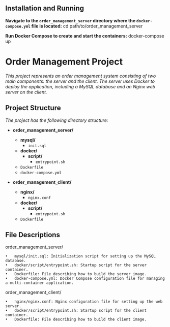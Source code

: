 ## Installation and Running

**Navigate to the `order_management_server` directory where the `docker-compose.yml` file is located:**
cd path/to/order_management_server

**Run Docker Compose to create and start the containers:**
docker-compose up

# Order Management Project
*This project represents an order management system consisting of two main components: the server and the client. The server uses Docker to deploy the application, including a MySQL database and an Nginx web server on the client.*

## Project Structure

*The project has the following directory structure:*

- **order_management_server/**
  - **mysql/**
    - `init.sql`
  - **docker/**
    - **script/**
      - `entrypoint.sh`
  - `Dockerfile`
  - `docker-compose.yml`

- **order_management_client/**
  - **nginx/**
    - `nginx.conf`
  - **docker/**
    - **script/**
      - `entrypoint.sh`
  - `Dockerfile`


## File Descriptions

order_management_server/

	•	mysql/init.sql: Initialization script for setting up the MySQL database.
	•	docker/script/entrypoint.sh: Startup script for the server container.
	•	Dockerfile: File describing how to build the server image.
	•	docker-compose.yml: Docker Compose configuration file for managing a multi-container application.

order_management_client/

	•	nginx/nginx.conf: Nginx configuration file for setting up the web server.
	•	docker/script/entrypoint.sh: Startup script for the client container.
	•	Dockerfile: File describing how to build the client image.
